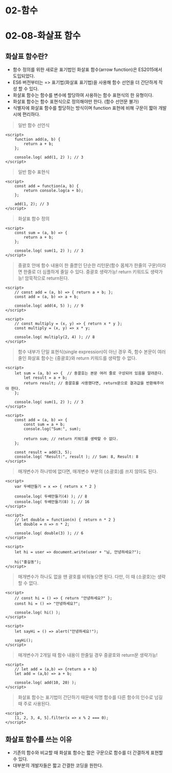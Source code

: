 # 02-함수
# 02-08-화살표 함수

## 화살표 함수란?
+ 함수 정의를 위한 새로운 표기법인 화살표 함수(arrow function)은 ES2015에서 도입되었다.
+ ES6 버전부터는 => 표기법(화살표 표기법)을 사용해 함수 선언을 더 간단하게 작성 할 수 있다. 
+ 화살표 함수는 함수를 변수에 할당하여 사용하는 함수 표현식의 한 유형이다. 
+ 화살표 함수는 함수 표현식으로 정의해야만 한다. (함수 선언문 불가)
+ 식별자에 화살표 함수를 할당하는 방식이며 function 표현에 비해 구문이 짧아 개발시에 편리하다.

> 일반 함수 선언식
````
<script>
    function add(a, b) {
        return a + b;
    };

    console.log( add(1, 2) ); // 3
</script>
````

> 일반 함수 표현식
````
<script>
    const add = function(a, b) {
        return console.log(a + b);
    };

    add(1, 2); // 3
</script>
````

> 화살표 함수 정의
````
<script>
    const sum = (a, b) => {
        return a + b;
    };

    console.log( sum(1, 2) ); // 3
</script>
````

> 중괄호 안에 함수 내용이 한 줄뿐인 단순한 리턴문(함수 몸체가 한줄의 구문)이라면 한줄로 더 심플하게 줄일 수 있다. 중괄호 생략가능! return 키워드도 생략가능! 암묵적으로 return된다. 

````
<script>
    // const add = (a, b) => { return a + b; };
    const add = (a, b) => a + b; 

    console.log( add(4, 5) ); // 9
</script>
````

````
<script>
    // const multiply = (x, y) => { return x * y };
    const multiply = (x, y) => x * y;

    console.log( multiply(2, 4) ); // 8
</script>
````

> 함수 내부가 단일 표현식(single expression)이 아닌 경우 즉, 함수 본문이 여러 줄인 화살표 함수는 {중괄호}와 return 키워드를 생략할 수 없다.
````
<script>
    let sum = (a, b) => {  // 중괄호는 본문 여러 줄로 구성되어 있음을 알려준다.
        let result = a + b;
        return result; // 중괄호를 사용했다면, return문으로 결과값을 반환해주어야 한다.
    };

    console.log( sum(1, 2) ); // 3
</script>
````
````
<script>
    const add = (a, b) => {
        const sum = a + b;
        console.log("Sum:", sum);

        return sum; // return 키워드를 생략할 수 없다.
    };

    const result = add(3, 5);
    console.log( "Result:", result ); // Sum: 8, Result: 8
</script>
````

> 매개변수가 하나밖에 없다면, 매개변수 부분의 (소괄호)를 쓰지 않아도 된다.
````
<script>
    var 두배만들기 = x => { return x * 2 }

    console.log( 두배만들기(4) ); // 8
    console.log( 두배만들기(8) ); // 16
</script>
````

````
<script>
    // let double = function(n) { return n * 2 }
    let double = n => n * 2;

    console.log( double(3) ); // 6
</script>
````

````
<script>
    let hi = user => document.write(user + "님, 안녕하세요?");

    hi("홍길동");
</script>
````

> 매개변수가 하나도 없을 땐 괄호를 비워놓으면 된다. 다만, 이 때 (소괄호)는 생략할 수 없다.

````
<script>
    // const hi = () => { return "안녕하세요?" };
    const hi = () => "안녕하세요?";

    console.log( hi() );
</script>
````

````
<script>
    let sayHi = () => alert("안녕하세요!");

    sayHi();
</script>
````

> 매개변수가 2개일 때 함수 내용이 한줄일 경우 중괄호와 return문 생략가능!
````
<script>
    // let add = (a,b) => {return a + b}
    let add = (a,b) => a + b;

    console.log( add(10, 20) );
</script>
````

> 화살표 함수는 표기법이 간단하기 때문에 익명 함수를 다른 함수의 인수로 넘길 때 주로 사용된다.
````
<script>
    [1, 2, 3, 4, 5].filter(x => x % 2 === 0);
</script>
````

## 화살표 함수를 쓰는 이유
+ 기존의 함수와 비교할 때 화살표 함수는 짧은 구문으로 함수를 더 간결하게 표현할 수 있다.
+ 대부분의 개발자들은 짧고 간결한 코딩을 원한다.

